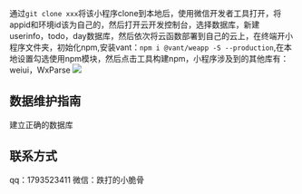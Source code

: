 通过`git clone xxx`将该小程序clone到本地后，使用微信开发者工具打开，将appid和环境id该为自己的，然后打开云开发控制台，选择数据库，新建userinfo，todo，day数据库，然后依次将云函数部署到自己的云上，在终端开小程序文件夹，初始化npm,安装vant：`npm i @vant/weapp -S --production`,在本地设置勾选使用npm模块，然后点击工具构建npm，小程序涉及到的其他库有：weiui，WxParse
![](https://img.yzcdn.cn/public_files/2019/08/15/fa0549210055976cb63798503611ce3d.png)
## 数据维护指南

建立正确的数据库

## 联系方式

qq：1793523411
微信：跌打的小脆骨